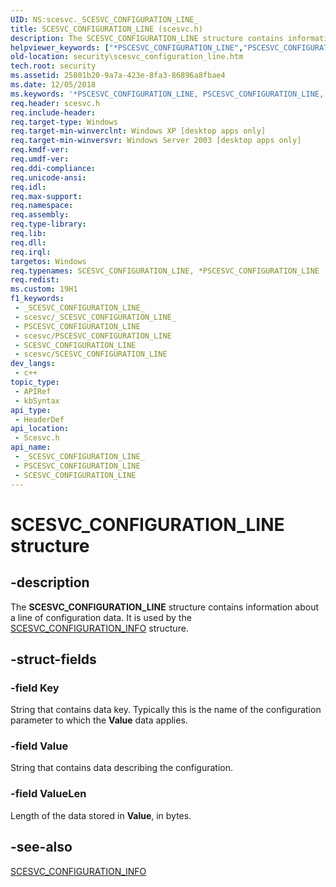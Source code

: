 ```yaml
---
UID: NS:scesvc._SCESVC_CONFIGURATION_LINE_
title: SCESVC_CONFIGURATION_LINE (scesvc.h)
description: The SCESVC_CONFIGURATION_LINE structure contains information about a line of configuration data. It is used by the SCESVC_CONFIGURATION_INFO structure.
helpviewer_keywords: ["*PSCESVC_CONFIGURATION_LINE","PSCESVC_CONFIGURATION_LINE","PSCESVC_CONFIGURATION_LINE structure pointer [Security]","SCESVC_CONFIGURATION_LINE","SCESVC_CONFIGURATION_LINE structure [Security]","_config_scesvc_configuration_line","scesvc/PSCESVC_CONFIGURATION_LINE","scesvc/SCESVC_CONFIGURATION_LINE","security.scesvc_configuration_line"]
old-location: security\scesvc_configuration_line.htm
tech.root: security
ms.assetid: 25801b20-9a7a-423e-8fa3-86896a8fbae4
ms.date: 12/05/2018
ms.keywords: '*PSCESVC_CONFIGURATION_LINE, PSCESVC_CONFIGURATION_LINE, PSCESVC_CONFIGURATION_LINE structure pointer [Security], SCESVC_CONFIGURATION_LINE, SCESVC_CONFIGURATION_LINE structure [Security], _config_scesvc_configuration_line, scesvc/PSCESVC_CONFIGURATION_LINE, scesvc/SCESVC_CONFIGURATION_LINE, security.scesvc_configuration_line'
req.header: scesvc.h
req.include-header: 
req.target-type: Windows
req.target-min-winverclnt: Windows XP [desktop apps only]
req.target-min-winversvr: Windows Server 2003 [desktop apps only]
req.kmdf-ver: 
req.umdf-ver: 
req.ddi-compliance: 
req.unicode-ansi: 
req.idl: 
req.max-support: 
req.namespace: 
req.assembly: 
req.type-library: 
req.lib: 
req.dll: 
req.irql: 
targetos: Windows
req.typenames: SCESVC_CONFIGURATION_LINE, *PSCESVC_CONFIGURATION_LINE
req.redist: 
ms.custom: 19H1
f1_keywords:
 - _SCESVC_CONFIGURATION_LINE_
 - scesvc/_SCESVC_CONFIGURATION_LINE_
 - PSCESVC_CONFIGURATION_LINE
 - scesvc/PSCESVC_CONFIGURATION_LINE
 - SCESVC_CONFIGURATION_LINE
 - scesvc/SCESVC_CONFIGURATION_LINE
dev_langs:
 - c++
topic_type:
 - APIRef
 - kbSyntax
api_type:
 - HeaderDef
api_location:
 - Scesvc.h
api_name:
 - _SCESVC_CONFIGURATION_LINE_
 - PSCESVC_CONFIGURATION_LINE
 - SCESVC_CONFIGURATION_LINE
---
```


# SCESVC_CONFIGURATION_LINE structure


## -description

The <b>SCESVC_CONFIGURATION_LINE</b> structure contains information about a line of configuration data. It is used by the 
<a href="/windows/win32/api/scesvc/ns-scesvc-scesvc_configuration_info">SCESVC_CONFIGURATION_INFO</a> structure.

## -struct-fields

### -field Key

String that contains data key. Typically this is the name of the configuration parameter to which the <b>Value</b> data applies.

### -field Value

String that contains data describing the configuration.

### -field ValueLen

Length of the data stored in <b>Value</b>, in bytes.

## -see-also

<a href="/windows/win32/api/scesvc/ns-scesvc-scesvc_configuration_info">SCESVC_CONFIGURATION_INFO</a>

